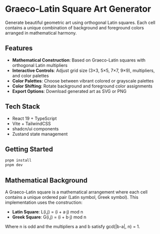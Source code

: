 # Graeco-Latin Square Art Generator

Generate beautiful geometric art using orthogonal Latin squares. Each cell contains a unique combination of background and foreground colors arranged in mathematical harmony.

## Features

- **Mathematical Construction**: Based on Graeco-Latin squares with orthogonal Latin multipliers
- **Interactive Controls**: Adjust grid size (3×3, 5×5, 7×7, 9×9), multipliers, and color palettes
- **Color Palettes**: Choose between vibrant colored or grayscale palettes
- **Color Shifting**: Rotate background and foreground color assignments
- **Export Options**: Download generated art as SVG or PNG

## Tech Stack

- React 19 + TypeScript
- Vite + TailwindCSS
- shadcn/ui components
- Zustand state management

## Getting Started

```bash
pnpm install
pnpm dev
```

## Mathematical Background

A Graeco-Latin square is a mathematical arrangement where each cell contains a unique ordered pair (Latin symbol, Greek symbol). This implementation uses the construction:

- **Latin Square**: L(i,j) = (i + a·j) mod n
- **Greek Square**: G(i,j) = (i + b·j) mod n

Where n is odd and the multipliers a and b satisfy gcd(|b-a|, n) = 1.
